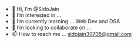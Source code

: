 - 👋 Hi, I’m @SidoJain
- 👀 I’m interested in ...
- 🌱 I’m currently learning ... Web Dev and DSA
- 💞️ I’m looking to collaborate on ... 
- 📫 How to reach me ... sidojain30705@gmail.com

<!---
SidoJain/SidoJain is a ✨ special ✨ repository because its `README.md` (this file) appears on your GitHub profile.
You can click the Preview link to take a look at your changes.
--->
